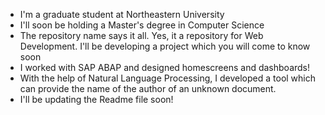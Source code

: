 - I'm a graduate student at Northeastern University 
- I'll soon be holding a Master's degree in Computer Science
- The repository name says it all. Yes, it a repository for Web Development. I'll be developing a project which you will come to know soon
- I worked with SAP ABAP and designed homescreens and dashboards!
- With the help of Natural Language Processing, I developed a tool which can provide the name of the author of an unknown document.
- I'll be updating the Readme file soon!

